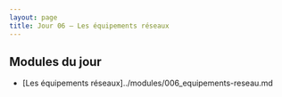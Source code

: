 ```yaml
---
layout: page
title: Jour 06 — Les équipements réseaux
---
```


## Modules du jour
- [Les équipements réseaux]../modules/006_equipements-reseau.md
